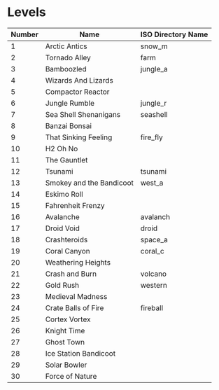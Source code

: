 ﻿# Levels

| Number | Name                     | ISO Directory Name |
|--------|--------------------------|--------------------|
| 1      | Arctic Antics            | snow_m             |
| 2      | Tornado Alley            | farm               |
| 3      | Bamboozled               | jungle_a           |
| 4      | Wizards And Lizards      |                    |
| 5      | Compactor Reactor        |                    |
| 6      | Jungle Rumble            | jungle_r           |
| 7      | Sea Shell Shenanigans    | seashell           |
| 8      | Banzai Bonsai            |                    |
| 9      | That Sinking Feeling     | fire_fly           |
| 10     | H2 Oh No                 |                    |
| 11     | The Gauntlet             |                    |
| 12     | Tsunami                  | tsunami            |
| 13     | Smokey and the Bandicoot | west_a             |
| 14     | Eskimo Roll              |                    |
| 15     | Fahrenheit Frenzy        |                    |
| 16     | Avalanche                | avalanch           |
| 17     | Droid Void               | droid              |
| 18     | Crashteroids             | space_a            |
| 19     | Coral Canyon             | coral_c            |
| 20     | Weathering Heights       |                    |
| 21     | Crash and Burn           | volcano            |
| 22     | Gold Rush                | western            |
| 23     | Medieval Madness         |                    |
| 24     | Crate Balls of Fire      | fireball           |
| 25     | Cortex Vortex            |                    |
| 26     | Knight Time              |                    |
| 27     | Ghost Town               |                    |
| 28     | Ice Station Bandicoot    |                    |
| 29     | Solar Bowler             |                    |
| 30     | Force of Nature          |                    |
